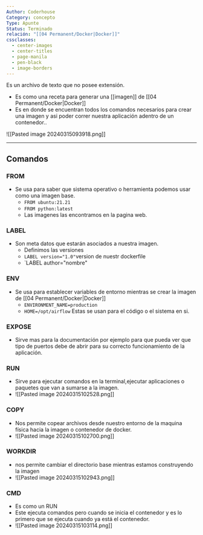 ```yaml
---
Author: Coderhouse
Category: concepto
Type: Apunte
Status: Terminado
relación: "[[04 Permanent/Docker|Docker]]"
cssclasses:
  - center-images
  - center-titles
  - page-manila
  - pen-black
  - image-borders
---
```

Es un archivo de texto que no posee extensión. 
- Es como una receta para generar una [[imagen]] de [[04 Permanent/Docker|Docker]] 
- Es en donde se encuentran todos los comandos necesarios para crear una imagen y asi poder correr nuestra aplicación adentro de un contenedor..

![[Pasted image 20240315093918.png]]

---
## Comandos

### FROM
- Se usa para saber que sistema operativo o herramienta podemos usar como una imagen base.
	- `FROM ubuntu:21.21`
	- `FROM python:latest`
	- Las imagenes las encontramos en la pagina web.
### LABEL
- Son meta datos que estarán asociados a nuestra imagen.
	- Definimos las versiones
	- `LABEL version="1.0"`version de nuestr dockerfile
	-  `LABEL author="nombre"
### ENV
- Se usa para establecer variables de entorno mientras se crear la imagen de [[04 Permanent/Docker|Docker]]
	- `ENVIRONMENT_NAME=production`
	- `HOME=/opt/airflow` Estas se usan para el código o el sistema en si.
### EXPOSE
- Sirve mas para la documentación por ejemplo para que pueda ver que tipo de puertos debe de abrir para su correcto funcionamiento de la aplicación.
### RUN
- Sirve para ejecutar comandos en la terminal,ejecutar aplicaciones o paquetes que van a sumarse a la imagen. 
- ![[Pasted image 20240315102528.png]]
### COPY
- Nos permite copear archivos desde nuestro entorno de la maquina física hacia la imagen o contenedor de docker.
- ![[Pasted image 20240315102700.png]]
### WORKDIR
- nos permite cambiar el directorio base mientras estamos construyendo la imagen
- ![[Pasted image 20240315102943.png]]

### CMD
- Es como un RUN
- Este ejecuta comandos pero cuando se inicia el contenedor y es lo primero que se ejecuta cuando ya está el contenedor. 
- ![[Pasted image 20240315103114.png]]
